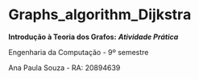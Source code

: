 # Graphs_algorithm_Dijkstra

**Introdução à Teoria dos Grafos:** ***Atividade Prática***

Engenharia da Computação - 9º semestre

Ana Paula Souza - RA: 20894639

